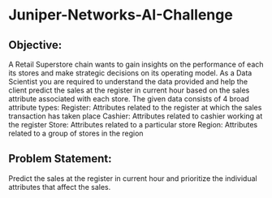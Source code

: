 # Juniper-Networks-AI-Challenge

## Objective:
A Retail Superstore chain wants to gain insights on the performance of each its stores and make strategic decisions on its operating model.
As a Data Scientist you are required to understand the data provided and help the client predict the sales at the register in current hour based on the sales attribute associated with each store.
The given data consists of 4 broad attribute types:
Register: Attributes related to the register at which the sales transaction has taken place
Cashier: Attributes related to cashier working at the register
Store: Attributes related to a particular store
Region: Attributes related to a group of stores in the region


## Problem Statement:
Predict the sales at the register in current hour and prioritize the individual attributes that affect the sales.
